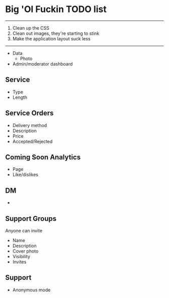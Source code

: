 # Big 'Ol Fuckin TODO list
---

  1. Clean up the CSS
  1. Clean out images, they're starting to stink
  1. Make the application layout suck less

---
 * Data
   * Photo
 * Admin/moderator dashboard
   
Service 
---
 * Type
 * Length

Service Orders
---
 * Delivery method
 * Description
 * Price
 * Accepted/Rejected

Coming Soon Analytics
---
 * Page
 * Like/dislikes

DM
---
 * 

Support Groups
---
Anyone can invite
 * Name
 * Description
 * Cover photo
 * Visibility 
 * Invites

Support
---
* Anonymous mode